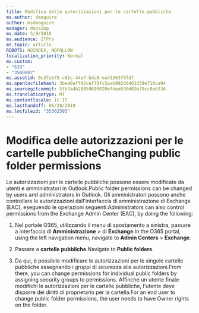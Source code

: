 ```yaml
---
title: Modifica delle autorizzazioni per le cartelle pubbliche
ms.author: dmaguire
author: msdmaguire
manager: dansimp
ms.date: 5/9/2018
ms.audience: ITPro
ms.topic: article
ROBOTS: NOINDEX, NOFOLLOW
localization_priority: Normal
ms.custom:
- "633"
- "3500007"
ms.assetid: 0c37ab75-c81c-44e7-bda8-ea43263f9fdf
ms.openlocfilehash: 3bea0aff82cef78fc5aab892d6401d39e718ca94
ms.sourcegitcommit: 5fb7a4b28859690020efdea630d03e70cc0e6334
ms.translationtype: MT
ms.contentlocale: it-IT
ms.lasthandoff: 06/28/2019
ms.locfileid: "35362505"
---
```

# <a name="changing-public-folder-permissions"></a><span data-ttu-id="cfca7-102">Modifica delle autorizzazioni per le cartelle pubbliche</span><span class="sxs-lookup"><span data-stu-id="cfca7-102">Changing public folder permissions</span></span>

<span data-ttu-id="cfca7-103">Le autorizzazioni per le cartelle pubbliche possono essere modificate da utenti e amministratori in Outlook.</span><span class="sxs-lookup"><span data-stu-id="cfca7-103">Public folder permissions can be changed by users and administrators in Outlook.</span></span> <span data-ttu-id="cfca7-104">Gli amministratori possono anche controllare le autorizzazioni dall'interfaccia di amministrazione di Exchange (EAC), eseguendo le operazioni seguenti:</span><span class="sxs-lookup"><span data-stu-id="cfca7-104">Administrators can also control permissions from the Exchange Admin Center (EAC), by doing the following:</span></span>
  
1. <span data-ttu-id="cfca7-105">Nel portale O365, utilizzando il menu di spostamento a sinistra, passare a interfaccia di **Amministrazione** \> di **Exchange**.</span><span class="sxs-lookup"><span data-stu-id="cfca7-105">In the O365 portal, using the left navigation menu, navigate to **Admin Centers** \> **Exchange**.</span></span>

2. <span data-ttu-id="cfca7-106">Passare a **cartelle pubbliche**.</span><span class="sxs-lookup"><span data-stu-id="cfca7-106">Navigate to **Public folders**.</span></span>

3. <span data-ttu-id="cfca7-107">Da qui, è possibile modificare le autorizzazioni per le singole cartelle pubbliche assegnando i gruppi di sicurezza alle autorizzazioni.</span><span class="sxs-lookup"><span data-stu-id="cfca7-107">From there, you can change permissions for individual public folders by assigning security groups to permissions.</span></span> <span data-ttu-id="cfca7-108">Affinché un utente finale modifichi le autorizzazioni per le cartelle pubbliche, l'utente deve disporre dei diritti di proprietario per la cartella.</span><span class="sxs-lookup"><span data-stu-id="cfca7-108">For an end user to change public folder permissions, the user needs to have Owner rights on the folder.</span></span>
